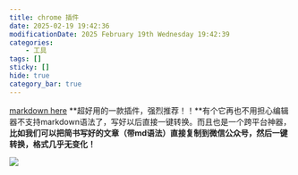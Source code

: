 ```yaml
---
title: chrome 插件
date: 2025-02-19 19:42:36
modificationDate: 2025 February 19th Wednesday 19:42:39
categories: 
	- 工具
tags: []
sticky: []
hide: true
category_bar: true
---
```


[markdown here](https://link.zhihu.com/?target=https%3A//link.jianshu.com/%3Ft%3Dhttp%3A//markdown-here.com/) **超好用的一款插件，强烈推荐！！**有个它再也不用担心编辑器不支持markdown语法了，写好以后直接一键转换。而且也是一个跨平台神器，**比如我们可以把简书写好的文章（带md语法）直接复制到微信公众号，然后一键转换，格式几乎无变化！**

  

![](https://pic1.zhimg.com/v2-8a387e976e816e48e907ff42efb91b90_1440w.jpg)